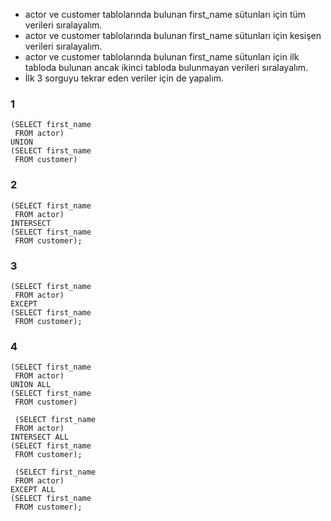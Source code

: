 - actor ve customer tablolarında bulunan first_name sütunları için tüm verileri sıralayalım.
- actor ve customer tablolarında bulunan first_name sütunları için kesişen verileri sıralayalım.
- actor ve customer tablolarında bulunan first_name sütunları için ilk tabloda bulunan ancak ikinci tabloda bulunmayan verileri sıralayalım.
- İlk 3 sorguyu tekrar eden veriler için de yapalım.



### 1
```
(SELECT first_name
 FROM actor)
UNION
(SELECT first_name
 FROM customer)
```

### 2
```
(SELECT first_name
 FROM actor)
INTERSECT
(SELECT first_name
 FROM customer);

```


### 3
```
(SELECT first_name
 FROM actor)
EXCEPT
(SELECT first_name
 FROM customer);
```

### 4
```
(SELECT first_name
 FROM actor)
UNION ALL
(SELECT first_name
 FROM customer)

 (SELECT first_name
 FROM actor)
INTERSECT ALL
(SELECT first_name
 FROM customer);

 (SELECT first_name
 FROM actor)
EXCEPT ALL
(SELECT first_name
 FROM customer);
 ```